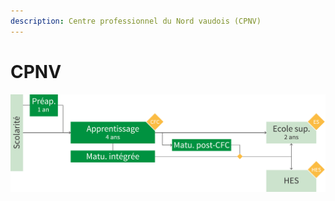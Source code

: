 ```yaml
---
description: Centre professionnel du Nord vaudois (CPNV)
---
```


# CPNV

![](.gitbook/assets/image%20%2812%29.png)



